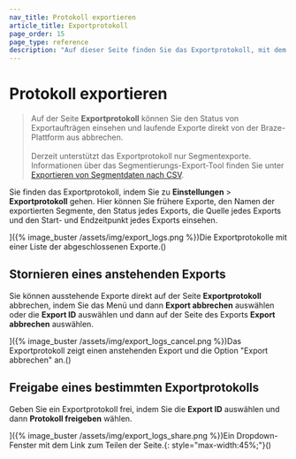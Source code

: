 ```yaml
---
nav_title: Protokoll exportieren
article_title: Exportprotokoll
page_order: 15
page_type: reference
description: "Auf dieser Seite finden Sie das Exportprotokoll, mit dem Sie den Status von Exportaufträgen einsehen und laufende Exporte abbrechen können."
---
```


# Protokoll exportieren

> Auf der Seite **Exportprotokoll** können Sie den Status von Exportaufträgen einsehen und laufende Exporte direkt von der Braze-Plattform aus abbrechen. <br><br> Derzeit unterstützt das Exportprotokoll nur Segmentexporte. Informationen über das Segmentierungs-Export-Tool finden Sie unter [Exportieren von Segmentdaten nach CSV]({{site.baseurl}}/user_guide/data/export_braze_data/segment_data_to_csv/).

Sie finden das Exportprotokoll, indem Sie zu **Einstellungen** > **Exportprotokoll** gehen. Hier können Sie frühere Exporte, den Namen der exportierten Segmente, den Status jedes Exports, die Quelle jedes Exports und den Start- und Endzeitpunkt jedes Exports einsehen. 

]({% image_buster /assets/img/export_logs.png %})Die Exportprotokolle mit einer Liste der abgeschlossenen Exporte.()

## Stornieren eines anstehenden Exports

Sie können ausstehende Exporte direkt auf der Seite **Exportprotokoll** abbrechen, indem Sie das Menü <i class="fas fa-ellipsis-vertical"></i> und dann **Export abbrechen** auswählen oder die **Export ID** auswählen und dann auf der Seite des Exports **Export abbrechen** auswählen.

]({% image_buster /assets/img/export_logs_cancel.png %})Das Exportprotokoll zeigt einen anstehenden Export und die Option "Export abbrechen" an.()

## Freigabe eines bestimmten Exportprotokolls

Geben Sie ein Exportprotokoll frei, indem Sie die **Export ID** auswählen und dann **Protokoll freigeben** wählen.

]({% image_buster /assets/img/export_logs_share.png %})Ein Dropdown-Fenster mit dem Link zum Teilen der Seite.{: style="max-width:45%;"}()

